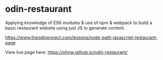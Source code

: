 # odin-restaurant

Applying knowledge of ES6 modules & use of npm & webpack to build a basic restaurant website using just JS to generate content.

https://www.theodinproject.com/lessons/node-path-javascript-restaurant-page

View live page here: https://ollyjw.github.io/odin-restaurant/